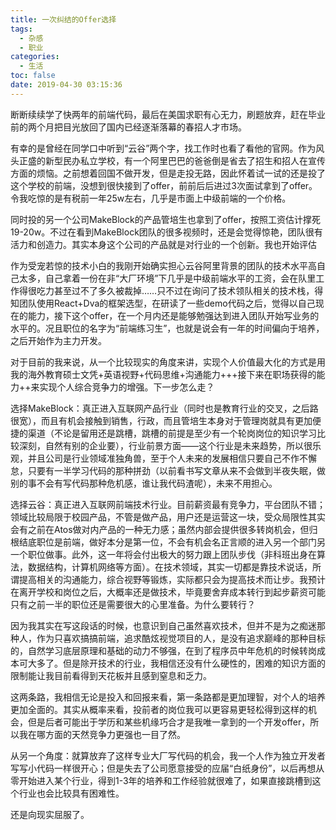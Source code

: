 ```yaml
---
title: 一次纠结的Offer选择
tags:
  - 杂感
  - 职业
categories:
  - 生活
toc: false
date: 2019-04-30 03:15:36
---
```


断断续续学了快两年的前端代码，最后在美国求职有心无力，刷题放弃，赶在毕业前的两个月把目光放回了国内已经逐渐落幕的春招人才市场。

有幸的是曾经在同学口中听到“云谷”两个字，找工作时也看了看他的官网。作为风头正盛的新型民办私立学校，有一个阿里巴巴的爸爸倒是省去了招生和招人在宣传方面的烦恼。之前想着回国不做开发，但是走投无路，因此怀着试一试的还是投了这个学校的前端，没想到很快接到了offer，前前后后进过3次面试拿到了offer。令我吃惊的是有税前一年25w左右，几乎是市面上中级前端的一个价格。

同时投的另一个公司MakeBlock的产品管培生也拿到了offer，按照工资估计撑死19-20w。不过在看到MakeBlock团队的很多视频时，还是会觉得惊艳，团队很有活力和创造力。其实本身这个公司的产品就是对行业的一个创新。我也开始评估

作为受宠若惊的技术小白的我刚开始确实担心云谷阿里背景的团队的技术水平高自己太多，自己拿着一份在非“大厂环境”下几乎是中级前端水平的工资，会在队里工作得很吃力甚至过不了多久被裁掉……只不过在询问了技术领队相关的技术栈，得知团队使用React+Dva的框架选型，在研读了一些demo代码之后，觉得以自己现在的能力，接下这个offer，在一个月内还是能够勉强达到进入团队开始写业务的水平的。况且职位的名字为“前端练习生”，也就是说会有一年的时间偏向于培养，之后开始作为主力开发。

对于目前的我来说，从一个比较现实的角度来讲，实现个人价值最大化的方式是用我的海外教育硕士文凭+英语视野+代码思维+沟通能力+++接下来在职场获得的能力++来实现个人综合竞争力的增强。下一步怎么走？

选择MakeBlock：真正进入互联网产品行业（同时也是教育行业的交叉，之后路很宽），而且有机会接触到销售，行政，而且管培生本身对于管理岗就具有更加便捷的渠道（不论是留用还是跳槽，跳槽的前提是至少有一个轮岗岗位的知识学习比较深刻，自然有别的企业要），行业前景方面——这个行业是未来趋势，所以很乐观，并且公司是行业领域准独角兽，至于个人未来的发展相信只要自己不作不懈怠，只要有一半学习代码的那种拼劲（以前看书写文章从来不会做到半夜失眠，做别的事不会有写代码那种危机感，谁让我代码渣呢），未来不用担心。

选择云谷：真正进入互联网前端技术行业。目前薪资最有竞争力，平台团队不错；领域比较局限于校园产品，不管是做产品，用户还是运营这一块，受众局限性其实会有之前在Atos做对内产品的一种无力感；虽然内部会提供很多转岗机会，但归根结底职位是前端，做好本分是第一位，不会有机会名正言顺的进入另一个部门另一个职位做事。此外，这一年将会付出极大的努力跟上团队步伐（非科班出身在算法，数据结构，计算机网络等方面）。在技术领域，其实一切都是靠技术说话，所谓提高相关的沟通能力，综合视野等锻炼，实际都只会为提高技术而让步。我预计在离开学校和岗位之后，大概率还是做技术，毕竟要舍弃成本转行到起步薪资可能只有之前一半的职位还是需要很大的心里准备。为什么要转行？

因为我其实在写这段话的时候，也意识到自己虽然喜欢技术，但并不是为之痴迷那种人，作为只喜欢搞搞前端，追求酷炫视觉项目的人，是没有追求巅峰的那种目标的，自然学习底层原理和基础的动力不够强，在到了程序员中年危机的时候转岗成本可大多了。但是除开技术的行业，我相信还没有什么硬性的，困难的知识方面的限制能让我目前看得到天花板并且感到窒息和乏力。

这两条路，我相信无论是投入和回报来看，第一条路都是更加理智，对个人的培养更加全面的。其实从概率来看，投前者的岗位我可以更容易更轻松得到这样的机会，但是后者可能出于学历和某些机缘巧合才是我唯一拿到的一个开发offer，所以我在哪方面的天然竞争力更强也一目了然。

从另一个角度：就算放弃了这样专业大厂写代码的机会，我一个人作为独立开发者写写小代码一样很开心；但是失去了公司愿意接受的应届“白纸身份”，以后再想从零开始进入某个行业，得到1-3年的培养和工作经验就很难了，如果直接跳槽到这个行业也会比较具有困难性。

还是向现实屈服了。